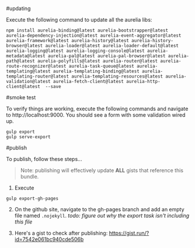 #updating

Execute the following command to update all the aurelia libs:

```shell
npm install aurelia-binding@latest aurelia-bootstrapper@latest aurelia-dependency-injection@latest aurelia-event-aggregator@latest aurelia-framework@latest aurelia-history@latest aurelia-history-browser@latest aurelia-loader@latest aurelia-loader-default@latest aurelia-logging@latest aurelia-logging-console@latest aurelia-metadata@latest aurelia-pal@latest aurelia-pal-browser@latest aurelia-path@latest aurelia-polyfills@latest aurelia-router@latest aurelia-route-recognizer@latest aurelia-task-queue@latest aurelia-templating@latest aurelia-templating-binding@latest aurelia-templating-router@latest aurelia-templating-resources@latest aurelia-validation@latest aurelia-fetch-client@latest aurelia-http-client@latest  --save
```

#smoke test

To verify things are working, execute the following commands and navigate to http://localhost:9000.  You should see a form with some validation wired up.

```shell
gulp export
gulp serve-export
```

#publish

To publish, follow these steps...

>Note: publishing will effectively update **ALL** gists that reference this bundle. 

1. Execute

  ```shell
  gulp export-gh-pages
  ```
 
2. On the github site, navigate to the gh-pages branch and add an empty file named `.nojekyll`. 
  *todo: figure out why the export task isn't including this file*
  
3. Here's a gist to check after publishing: https://gist.run/?id=7542e061bc940cde506b 
